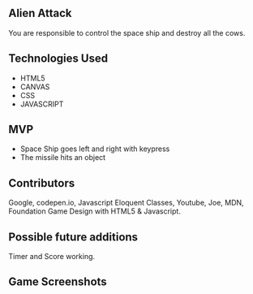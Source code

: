 ## Alien Attack
You are responsible to control the space ship and destroy all the cows.

## Technologies Used
- HTML5
- CANVAS
- CSS
- JAVASCRIPT

## MVP
- Space Ship goes left and right with keypress
- The missile hits an object 

## Contributors
 Google, codepen.io, Javascript Eloquent Classes, Youtube, Joe, MDN, Foundation Game Design with HTML5 & Javascript.

## Possible future additions
Timer and Score working.

## Game Screenshots




